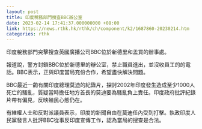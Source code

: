```yaml
---
layout: post
title: 印度稅務部門搜查BBC辦公室
date: 2023-02-14 17:41:37.000000000 +08:00
link: https://news.rthk.hk/rthk/ch/component/k2/1687860-20230214.htm
categories: rthk
---
```


印度稅務部門突擊搜查英國廣播公司BBC位於新德里和孟買的辦事處。

報道說，警方封鎖BBC位於新德里的辦公室，禁止職員進出，並沒收員工的的電話。BBC表示，正與印度當局充份合作，希望盡快解決問題。

BBC最近一齣有關印度總理莫迪的紀錄片，探討2002年印度發生造成至少1000人死亡的騷亂，質疑當時擔任地方首長的莫迪要為騷亂負上責任。印度政府批評紀錄片帶有偏見，反映殖民心態仍在。

有維權人士和反對派議員表示，印度的新聞自由在莫迪任內受到打擊。執政印度人民黨發言人批評BBC從事反印度宣傳工作，認為當局的搜查是合法。
